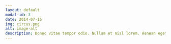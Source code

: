 ```yaml
---
layout: default
modal-id: 3
date: 2014-07-16
img: circus.png
alt: image-alt
description: Donec vitae tempor odio. Nullam et nisl lorem. Aenean eget elit vel est vehicula dictum et ut ex. Donec dolor magna, interdum tempor egestas sit amet, fringilla quis erat. Suspendisse potenti. Mauris vitae odio at turpis congue lacinia ac et felis. Proin id facilisis massa, interdum semper arcu. Praesent lacus diam, pharetra id ante eu, sagittis dapibus felis. Sed efficitur nisi nec molestie mollis. In sodales scelerisque massa, et mattis lectus. Vestibulum ante ipsum primis in faucibus orci luctus et ultrices posuere cubilia Curae.
---
```

